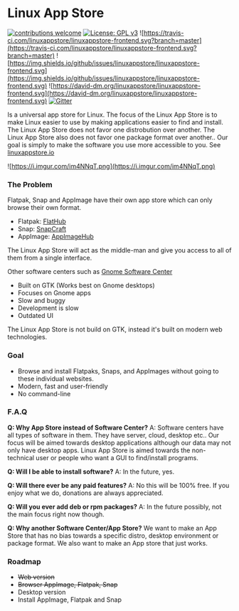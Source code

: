 # Linux App Store
[![contributions welcome](https://img.shields.io/badge/contributions-welcome-brightgreen.svg?style=flat)](https://github.com/linuxappstore/linuxappstore-frontend/issues) [![License: GPL v3](https://img.shields.io/badge/License-GPLv3-blue.svg)](https://www.gnu.org/licenses/gpl-3.0) ![https://travis-ci.com/linuxappstore/linuxappstore-frontend.svg?branch=master](https://travis-ci.com/linuxappstore/linuxappstore-frontend.svg?branch=master) ![https://img.shields.io/github/issues/linuxappstore/linuxappstore-frontend.svg](https://img.shields.io/github/issues/linuxappstore/linuxappstore-frontend.svg) ![https://david-dm.org/linuxappstore/linuxappstore-frontend.svg](https://david-dm.org/linuxappstore/linuxappstore-frontend.svg)  [![Gitter](https://img.shields.io/gitter/room/linuxappstore-contributors/linuxappstore.svg)](https://gitter.im/LinuxAppStore/community)

Is a universal app store for Linux. The focus of the Linux App Store is to make Linux easier to use by making applications easier to find and install. The Linux App Store does not favor one distrobution over another. The Linux App Store also does not favor one package format over another.. Our goal is simply to make the software you use more accessible to you. See [linuxappstore.io](https://linuxappstore.io/)

![https://i.imgur.com/im4NNqT.png](https://i.imgur.com/im4NNqT.png)

### The Problem
Flatpak, Snap and AppImage have their own app store which can only browse their own format.
* Flatpak: [FlatHub](https://flathub.org/home)
* Snap: [SnapCraft](https://snapcraft.io/store)
* AppImage: [AppImageHub](https://appimage.github.io/apps/)

The Linux App Store will act as the middle-man and give you access to all of them from a single interface.

Other software centers such as [Gnome Software Center](https://wiki.gnome.org/Apps/Software)
* Built on GTK (Works best on Gnome desktops)
* Focuses on Gnome apps
* Slow and buggy
* Development is slow
* Outdated UI

The Linux App Store is not build on GTK, instead it's built on modern web technologies.

### Goal
* Browse and install Flatpaks, Snaps, and AppImages without going to these individual websites. 
* Modern, fast and user-friendly
* No command-line

### F.A.Q
**Q: Why App Store instead of Software Center?**
A: Software centers have all types of software in them. They have server, cloud, desktop etc.. Our focus will be aimed towards desktop applications although our data may not only have desktop apps. Linux App Store is aimed towards the non-technical user or people who want a GUI to find/install programs.

**Q: Will I be able to install software?**
A: In the future, yes.

**Q: Will there ever be any paid features?**
A: No this will be 100% free. If you enjoy what we do, donations are always appreciated.

**Q: Will you ever add deb or rpm packages?**
A: In the future possibly, not the main focus right now though.

**Q: Why another Software Center/App Store?**
We want to make an App Store that has no bias towards a specific distro, desktop environment or package format. We also want to make an App store that just works.

### Roadmap
* ~~Web version~~
* ~~Browser AppImage, Flatpak, Snap~~
* Desktop version
* Install AppImage, Flatpak and Snap